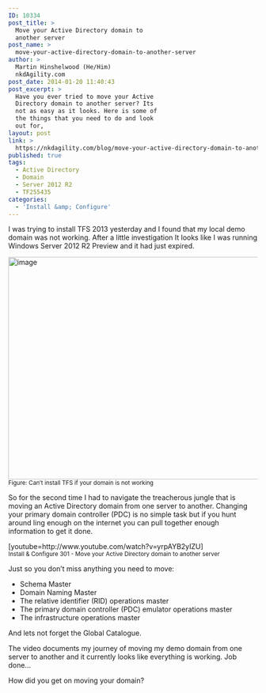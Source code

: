 ```yaml
---
ID: 10334
post_title: >
  Move your Active Directory domain to
  another server
post_name: >
  move-your-active-directory-domain-to-another-server
author: >
  Martin Hinshelwood (He/Him)
  nkdAgility.com
post_date: 2014-01-20 11:40:43
post_excerpt: >
  Have you ever tried to move your Active
  Directory domain to another server? Its
  not as easy as it looks. Here is some of
  the things that you need to do and look
  out for,
layout: post
link: >
  https://nkdagility.com/blog/move-your-active-directory-domain-to-another-server/
published: true
tags:
  - Active Directory
  - Domain
  - Server 2012 R2
  - TF255435
categories:
  - 'Install &amp; Configure'
---
```

<p>I was trying to install TFS 2013 yesterday and I found that my local demo domain was not working. After a little investigation It looks like I was running Windows Server 2012 R2 Preview and it had just expired.</p>
<p><img style="background-image: none; padding-top: 0px; padding-left: 0px; margin: 0px; display: inline; padding-right: 0px; border-width: 0px;" title="image" alt="image" src="http://nakedalmweb.wpengine.com/wp-content/uploads/2014/01/image.png" width="800" height="450" border="0" /><br /><small>Figure: Can’t install TFS if your domain is not working</small></p>
<p>So for the second time I had to navigate the treacherous jungle that is moving an Active Directory domain from one server to another. Changing your primary domain controller (PDC) is no simple task but if you hunt around ling enough on the internet you can pull together enough information to get it done.</p>
<p>[youtube=http://www.youtube.com/watch?v=yrpAYB2yIZU]<br /><small>Install &amp; Configure 301 - Move your Active Directory domain to another server</small></p>
<p>Just so you don’t miss anything you need to move:</p>
<ul>
<li>Schema Master</li>
<li>Domain Naming Master</li>
<li>The relative identifier (RID) operations master</li>
<li>The primary domain controller (PDC) emulator operations master</li>
<li>The infrastructure operations master</li>
</ul>
<p>And lets not forget the Global Catalogue.</p>
<p>The video documents my journey of moving my demo domain from one server to another and it currently looks like everything is working. Job done…</p>
<p>How did you get on moving your domain?</p>